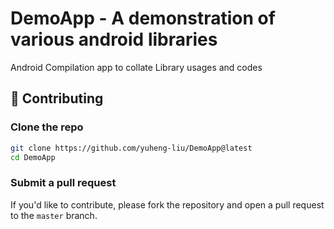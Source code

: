 # DemoApp - A demonstration of various android libraries
Android Compilation app to collate Library usages and codes

## 🤝 Contributing

### Clone the repo

```bash
git clone https://github.com/yuheng-liu/DemoApp@latest
cd DemoApp
```

### Submit a pull request
If you'd like to contribute, please fork the repository and open a pull request to the `master` branch.
